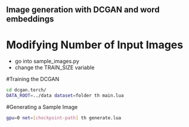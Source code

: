 ## Image generation with DCGAN and word embeddings


# Modifying Number of Input Images

- go into sample_images.py
- change the TRAIN_SIZE variable

#Training the DCGAN

```bash
cd dcgan.torch/
DATA_ROOT=../data dataset=folder th main.lua
```

#Generating a Sample Image
```bash
gpu=0 net=[checkpoint-path] th generate.lua
```


